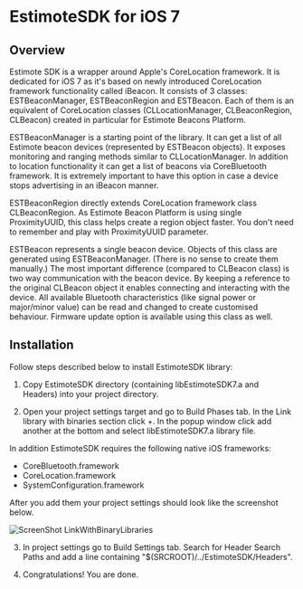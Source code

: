 EstimoteSDK for iOS 7
=======

Overview
-------


Estimote SDK is a wrapper around Apple's CoreLocation framework. It is dedicated for iOS 7 as it's based on newly introduced CoreLocation framework functionality called iBeacon. It consists of 3 classes: ESTBeaconManager, ESTBeaconRegion and ESTBeacon. Each of them is an equivalent of CoreLocation classes (CLLocationManager, CLBeaconRegion, CLBeacon) created in particular for Estimote Beacons Platform.

ESTBeaconManager is a starting point of the library. It can get a list of all Estimote beacon devices (represented by ESTBeacon objects). It exposes monitoring and ranging methods similar to CLLocationManager. In addition to location functionality it can get a list of beacons via CoreBluetooth framework. It is extremely important to have this option in case a device stops advertising in an iBeacon manner.

ESTBeaconRegion directly extends CoreLocation framework class CLBeaconRegion. As Estimote Beacon Platform is using single ProximityUUID, this class helps create a region object faster. You don't need to remember and play with ProximityUUID parameter.

ESTBeacon represents a single beacon device. Objects of this class are generated using ESTBeaconManager. (There is no sense to create them manually.) The most important difference (compared to CLBeacon class) is two way communication with the beacon device. By keeping a reference to the original CLBeacon object it enables connecting and interacting with the device. All available Bluetooth characteristics (like signal power or major/minor value) can be read and changed to create customised behaviour. Firmware update option is available using this class as well. 


Installation
-------

Follow steps described below to install EstimoteSDK library:

1. Copy EstimoteSDK directory (containing libEstimoteSDK7.a and Headers) into your project directory.

2. Open your project settings target and go to Build Phases tab. In the Link library with binaries section click +. In the popup window click add another at the bottom and select libEstimoteSDK7.a library file. 

  In addition EstimoteSDK requires the following native iOS frameworks:
  * CoreBluetooth.framework
  * CoreLocation.framework
  * SystemConfiguration.framework

  After you add them your project settings should look like the screenshot below.

  ![ScreenShot LinkWithBinaryLibraries](http://estimote.com/api/BuildPhasesScreenshot.png)

3. In project settings go to Build Settings tab. Search for Header Search Paths and add a line containing "$(SRCROOT)/../EstimoteSDK/Headers".

4. Congratulations! You are done.
 
